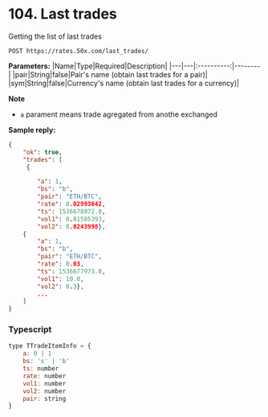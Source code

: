 # 104. Last trades

Getting the list of last trades

```text
POST https://rates.50x.com/last_trades/
```

**Parameters:**
|Name|Type|Required|Description|
|---|---|:----------:|--------|
|pair|String|false|Pair's name (obtain last trades for a pair)|
|sym|String|false|Currency's name (obtain last trades for a currency)|

**Note**

* `a` parament means trade agregated from anothe exchanged


**Sample reply:**

```json
{
    "ok": true,
    "trades": [
     {

        "a": 1,
        "bs": "b",
        "pair": "ETH/BTC",
        "rate": 0.02993642,
        "ts": 1536678972.0,
        "vol1": 0.81505393,
        "vol2": 0.0243998},
    {
        "a": 1,
        "bs": "b",
        "pair": "ETH/BTC",
        "rate": 0.03,
        "ts": 1536677973.0,
        "vol1": 10.0,
        "vol2": 0.3},
        ...
    ]
}
```

### **Typescript**

```js
type TTradeItemInfo = {
    a: 0 | 1
    bs:	's' | 'b'
    ts: number
    rate: number
    vol1: number
    vol2: number
    pair: string
}

```
